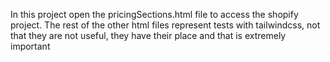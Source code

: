In this project open the pricingSections.html file to access the shopify project.
The rest of the other html files represent tests with tailwindcss, not that they are not useful,
they have their place and that is extremely important

